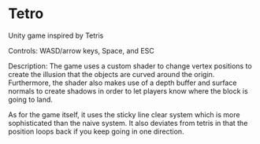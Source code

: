 # Tetro
Unity game inspired by Tetris

Controls: WASD/arrow keys, Space, and ESC

Description:
The game uses a custom shader to change vertex positions to
create the illusion that the objects are curved around the origin.
Furthermore, the shader also makes use of a depth buffer and
surface normals to create shadows in order to let players know
where the block is going to land.

As for the game itself, it uses the sticky line clear system which
is more sophisticated than the naive system.
It also deviates from tetris in that the position loops back if you
keep going in one direction.
